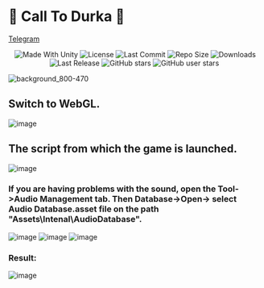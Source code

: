 # 💖 Call To Durka 💖

[Telegram](https://t.me/DevLogUnity)

 <p align="center">
  <a>
    <img alt="Made With Unity" src="https://img.shields.io/badge/made%20with-Unity-57b9d3.svg?logo=Unity">
  </a>
  <a>
    <img alt="License" src="https://img.shields.io/github/license/RimuruDev/Call-To-Durka?logo=github">
  </a>
  <a>
    <img alt="Last Commit" src="https://img.shields.io/github/last-commit/RimuruDev/Call-To-Durka?logo=Mapbox&color=orange">
  </a>
  <a>
    <img alt="Repo Size" src="https://img.shields.io/github/repo-size/RimuruDev/Call-To-Durka?logo=VirtualBox">
  </a>
  <a>
    <img alt="Downloads" src="https://img.shields.io/github/downloads/RimuruDev/Call-To-Durka/total?color=brightgreen">
  </a>
  <a>
    <img alt="Last Release" src="https://img.shields.io/github/v/release/RimuruDev/Call-To-Durka?include_prereleases&logo=Dropbox&color=yellow">
  </a>
  <a>
    <img alt="GitHub stars" src="https://img.shields.io/github/stars/RimuruDev/Call-To-Durka?branch=main&label=Stars&logo=GitHub&logoColor=ffffff&labelColor=282828&color=informational&style=flat">
  </a>
  <a>
    <img alt="GitHub user stars" src="https://img.shields.io/github/stars/RimuruDev?affiliations=OWNER&branch=main&label=User%20Stars&logo=GitHub&logoColor=ffffff&labelColor=282828&color=informational&style=flat">
  </a>
  <a>
    <img alt="" src="https://img.shields.io/github/watchers/RimuruDev/Call-To-Durka?style=flat">
  </a>
</p>
 
![background_800-470](https://github.com/RimuruDev/Call-To-Durka/assets/85500556/e11e90fe-f8e2-4b87-98f0-54a60cac7ad2)



## Switch to WebGL.

![image](https://github.com/RimuruDev/Call-To-Durka/assets/85500556/2004524e-265b-4a4c-bc6d-1a7dba5fc418)

## The script from which the game is launched.

![image](https://github.com/RimuruDev/Call-To-Durka/assets/85500556/af730961-45cf-42f3-b1e8-4b97a0be85eb)


### If you are having problems with the sound, open the Tool->Audio Management tab. Then Database->Open-> select Audio Database.asset file on the path "Assets\Intenal\AudioDatabase".

![image](https://github.com/RimuruDev/Call-To-Durka/assets/85500556/bd336a29-acb2-4597-b7a9-3dec55159e23)
![image](https://github.com/RimuruDev/Call-To-Durka/assets/85500556/1bc81bda-448e-44ae-8de3-e5ecd6f7b686)
![image](https://github.com/RimuruDev/Call-To-Durka/assets/85500556/fae9645f-ab50-4a02-aeb8-56d2881c439d)

### Result:

![image](https://github.com/RimuruDev/Call-To-Durka/assets/85500556/67f8cabf-56f0-4164-ac2d-95876b031e95)



